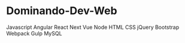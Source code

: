 # Dominando-Dev-Web
 Javascript Angular React Next Vue Node HTML CSS jQuery Bootstrap Webpack Gulp MySQL
